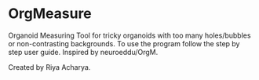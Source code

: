 # OrgMeasure
Organoid Measuring Tool for tricky organoids with too many holes/bubbles or non-contrasting backgrounds. 
To use the program follow the step by step user guide. 
Inspired by neuroeddu/OrgM.

Created by Riya Acharya. 

